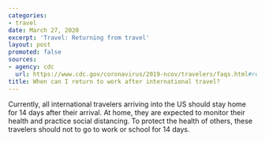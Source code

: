 ```yaml
---
categories:
- travel
date: March 27, 2020
excerpt: 'Travel: Returning from travel'
layout: post
promoted: false
sources:
- agency: cdc
  url: https://www.cdc.gov/coronavirus/2019-ncov/travelers/faqs.html#returning-from-travel
title: When can I return to work after international travel?
---
```


Currently, all international travelers arriving into the US should stay home for 14 days after their arrival. At home, they are expected to monitor their health and practice social distancing. To protect the health of others, these travelers should not to go to work or school for 14 days.
